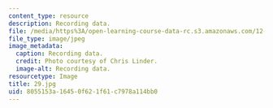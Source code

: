 ```yaml
---
content_type: resource
description: Recording data.
file: /media/https%3A/open-learning-course-data-rc.s3.amazonaws.com/12-753-geodynamics-seminar-spring-2006/8055153a16450f621f61c7978a114bb0_29.jpg
file_type: image/jpeg
image_metadata:
  caption: Recording data.
  credit: Photo courtesy of Chris Linder.
  image-alt: Recording data.
resourcetype: Image
title: 29.jpg
uid: 8055153a-1645-0f62-1f61-c7978a114bb0
---
```

